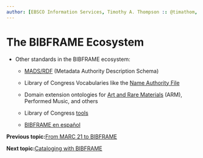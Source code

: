 ```yaml
---
author: [EBSCO Information Services, Timothy A. Thompson :: @timathom, @timathom@indieweb.social]
---
```


# The BIBFRAME Ecosystem

-   Other standards in the BIBFRAME ecosystem:

    -   [MADS/RDF](https://www.loc.gov/standards/mads/rdf/) \(Metadata Authority Description Schema\)

    -   Library of Congress Vocabularies like the [Name Authority File](https://id.loc.gov/authorities/names.html)

    -   Domain extension ontologies for [Art and Rare Materials](https://github.com/Art-and-Rare-Materials-BF-Ext/arm) \(ARM\), Performed Music, and others

    -   Library of Congress [tools](https://bibframe.org/)

    -   [BIBFRAME en español](https://docs.google.com/spreadsheets/d/1KgpWmMSyAEVVkfQgBPB0tdf6jk9cJ81z8S_Z9k4mH-8/edit?usp=sharing)


**Previous topic:**[From MARC 21 to BIBFRAME](../../../day_1/lesson_5/topic_1/from_marc_to_bibframe.md)

**Next topic:**[Cataloging with BIBFRAME](../../../day_1/lesson_5/topic_1/cataloging_activity.md)

